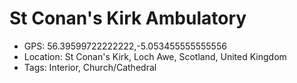 # St Conan's Kirk Ambulatory

- GPS: 56.39599722222222,-5.053455555555556
- Location: St Conan's Kirk, Loch Awe, Scotland, United Kingdom
- Tags: Interior, Church/Cathedral
